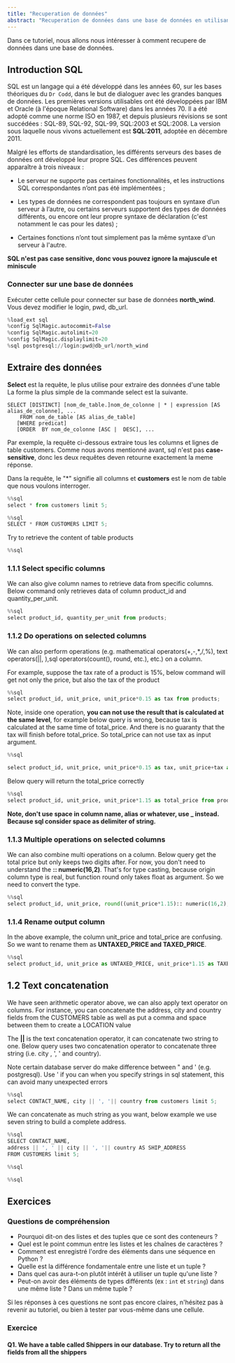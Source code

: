 ```yaml
---
title: "Recuperation de données"
abstract: "Recuperation de données dans une base de données en utilisant sql"
---
```


Dans ce tutoriel, nous allons nous intéresser à comment recupere de données dans une base de données.

## Introduction SQL

SQL est un langage qui a été développé dans les années 60, sur les bases théoriques du `Dr Codd`, dans le but de 
dialoguer avec les grandes banques de données. Les premières versions utilisables ont été développées par IBM et 
Oracle (à l'époque Relational Software) dans les années 70. Il a été adopté comme une norme ISO en 1987, et depuis 
plusieurs révisions se sont succédées : SQL-89, SQL-92, SQL-99, SQL:2003 et SQL:2008. La version sous laquelle nous 
vivons actuellement est **SQL:2011**, adoptée en décembre 2011.


Malgré les efforts de standardisation, les différents serveurs des bases de données ont développé leur propre SQL.
Ces différences peuvent apparaître à trois niveaux :

- Le serveur ne supporte pas certaines fonctionnalités, et les instructions SQL correspondantes n’ont pas été implémentées ;

- Les types de données ne correspondent pas toujours en syntaxe d’un serveur à l’autre, ou certains serveurs supportent des types de données différents, ou encore ont leur propre syntaxe de déclaration (c'est notamment le cas pour les dates) ;

- Certaines fonctions n’ont tout simplement pas la même syntaxe d'un serveur à l'autre.

**SQL n'est pas case sensitive, donc vous pouvez ignore la majuscule et miniscule**

### Connecter sur une base de données

Exécuter cette cellule pour connecter sur base de données **north_wind**. Vous devez modifier le login, pwd, db_url.

```python
%load_ext sql
%config SqlMagic.autocommit=False
%config SqlMagic.autolimit=20
%config SqlMagic.displaylimit=20
%sql postgresql://login:pwd@db_url/north_wind
```

## Extraire des données 
**Select** est la requête, le plus utilise pour extraire des données d'une table La forme la plus simple de la commande 
select est la suivante.

```text
SELECT [DISTINCT] [nom_de_table.]nom_de_colonne | * | expression [AS alias_de_colonne], ...
    FROM nom_de_table [AS alias_de_table]
   [WHERE predicat]
   [ORDER  BY nom_de_colonne [ASC |  DESC], ...
```

Par exemple, la requête ci-dessous extraire tous les columns et lignes de table customers. Comme nous avons mentionné avant,
sql n'est pas **case-sensitive**, donc les deux requêtes deven retourne exactement la meme réponse.

Dans la requête, le "*" signifie all columns et **customers** est le nom de table que nous voulons interroger.

```python
%%sql
select * from customers limit 5;
```

```python
%%sql
SELECT * FROM CUSTOMERS LIMIT 5;
```

Try to retrieve the content of table products

```python
%%sql


```

### 1.1.1 Select specific columns

We can also give column names to retrieve data from specific columns. Below command only retrieves data of column 
product_id and quantity_per_unit.

```python
%%sql
select product_id, quantity_per_unit from products;
```

### 1.1.2 Do operations on selected columns

We can also perform operations (e.g. mathematical operators(+,-,*,/,%), text operators(||, ),sql operators(count(), 
round, etc.), etc.) on a column.

For example, suppose the tax rate of a product is 15%, below command will get not only the price, but also the tax of 
the product

```python
%%sql
select product_id, unit_price, unit_price*0.15 as tax from products;
```

Note, inside one operation, **you can not use the result that is calculated at the same level**, for example below query is wrong, because
tax is calculated at the same time of total_price. And there is no guaranty that the tax will finish before total_price. So total_price
can not use tax as input argument.

```python
%%sql

select product_id, unit_price, unit_price*0.15 as tax, unit_price+tax as total_price from products;
```

Below query will return the total_price correctly

```python
%%sql
select product_id, unit_price, unit_price*1.15 as total_price from products limit 5;
```

**Note, don't use space in column name, alias or whatever, use _ instead. Because sql consider space as delimiter of string.**

### 1.1.3 Multiple operations on selected columns

We can also combine multi operations on a column. Below query get the total price but only keeps two digits after. 
For now, you don't need to understand the **:: numeric(16,2)**. That's for type casting, because origin column 
type is real, but function round only takes float as argument. So we need to convert the type.

```python
%%sql
select product_id, unit_price, round((unit_price*1.15):: numeric(16,2),2) as total_price from products limit 5;
```

### 1.1.4 Rename output column

In the above example, the column unit_price and total_price are confusing. So we want to rename them as **UNTAXED_PRICE and TAXED_PRICE**.

```python
%%sql
select product_id, unit_price as UNTAXED_PRICE, unit_price*1.15 as TAXED_PRICE from products limit 5;
```

## 1.2 Text concatenation

We have seen arithmetic operator above, we can also apply text operator on columns. For instance, you can concatenate the address, city and country fields from the CUSTOMERS table as well as put a comma and space between them to create a LOCATION value

The **||** is the text concatenation operator, it can concatenate two string to one. Below query uses two concatenation operator to concatenate
three string (i.e. city , ', ' and country).

Note certain database server do make difference between " and ' (e.g. postgresql). Use ' if you can when you specify strings in sql statement, this can avoid many unexpected errors

```python
%%sql
select CONTACT_NAME, city || ', '|| country from customers limit 5;
```

We can concatenate as much string as you want, below example we use seven string to build a complete address.
```python
%%sql
SELECT CONTACT_NAME,
address || ', ' || city || ', '|| country AS SHIP_ADDRESS
FROM CUSTOMERS limit 5;
```


```python
%%sql

```


```python
%%sql

```
## Exercices

### Questions de compréhension

- Pourquoi dit-on des listes et des tuples que ce sont des conteneurs ?
- Quel est le point commun entre les listes et les chaînes de caractères ?
- Comment est enregistré l'ordre des éléments dans une séquence en Python ?
- Quelle est la différence fondamentale entre une liste et un tuple ?
- Dans quel cas aura-t-on plutôt intérêt à utiliser un tuple qu'une liste ?
- Peut-on avoir des éléments de types différents (ex : `int` et `string`) dans une même liste ? Dans un même tuple ?

Si les réponses à ces questions ne sont pas encore claires, n'hésitez pas à revenir au tutoriel, ou bien à tester par vous-même dans une cellule.

### Exercice 

#### Q1. We have a table called Shippers in our database. Try to return all the fields from all the shippers







